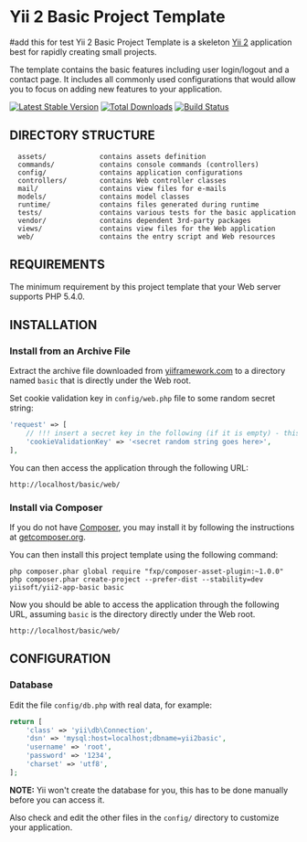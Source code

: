 Yii 2 Basic Project Template
=========
#add this for test
Yii 2 Basic Project Template is a skeleton [Yii 2](http://www.yiiframework.com/) application best for
rapidly creating small projects.

The template contains the basic features including user login/logout and a contact page.
It includes all commonly used configurations that would allow you to focus on adding new
features to your application.

[![Latest Stable Version](https://poser.pugx.org/yiisoft/yii2-app-basic/v/stable.png)](https://packagist.org/packages/yiisoft/yii2-app-basic)
[![Total Downloads](https://poser.pugx.org/yiisoft/yii2-app-basic/downloads.png)](https://packagist.org/packages/yiisoft/yii2-app-basic)
[![Build Status](https://travis-ci.org/yiisoft/yii2-app-basic.svg?branch=master)](https://travis-ci.org/yiisoft/yii2-app-basic)

DIRECTORY STRUCTURE
-------------------

      assets/             contains assets definition
      commands/           contains console commands (controllers)
      config/             contains application configurations
      controllers/        contains Web controller classes
      mail/               contains view files for e-mails
      models/             contains model classes
      runtime/            contains files generated during runtime
      tests/              contains various tests for the basic application
      vendor/             contains dependent 3rd-party packages
      views/              contains view files for the Web application
      web/                contains the entry script and Web resources



REQUIREMENTS
------------

The minimum requirement by this project template that your Web server supports PHP 5.4.0.


INSTALLATION
------------

### Install from an Archive File

Extract the archive file downloaded from [yiiframework.com](http://www.yiiframework.com/download/) to
a directory named `basic` that is directly under the Web root.

Set cookie validation key in `config/web.php` file to some random secret string:

```php
'request' => [
    // !!! insert a secret key in the following (if it is empty) - this is required by cookie validation
    'cookieValidationKey' => '<secret random string goes here>',
],
```

You can then access the application through the following URL:

~~~
http://localhost/basic/web/
~~~


### Install via Composer

If you do not have [Composer](http://getcomposer.org/), you may install it by following the instructions
at [getcomposer.org](http://getcomposer.org/doc/00-intro.md#installation-nix).

You can then install this project template using the following command:

~~~
php composer.phar global require "fxp/composer-asset-plugin:~1.0.0"
php composer.phar create-project --prefer-dist --stability=dev yiisoft/yii2-app-basic basic
~~~

Now you should be able to access the application through the following URL, assuming `basic` is the directory
directly under the Web root.

~~~
http://localhost/basic/web/
~~~


CONFIGURATION
-------------

### Database

Edit the file `config/db.php` with real data, for example:

```php
return [
    'class' => 'yii\db\Connection',
    'dsn' => 'mysql:host=localhost;dbname=yii2basic',
    'username' => 'root',
    'password' => '1234',
    'charset' => 'utf8',
];
```

**NOTE:** Yii won't create the database for you, this has to be done manually before you can access it.

Also check and edit the other files in the `config/` directory to customize your application.
